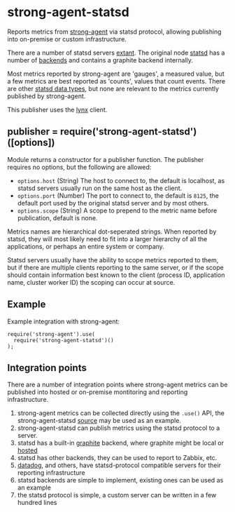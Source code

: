 # strong-agent-statsd

Reports metrics from [strong-agent](https://www.npmjs.org/package/strong-agent)
via statsd protocol, allowing publishing into on-premise or custom
infrastructure.

There are a number of statsd servers
[extant](https://github.com/etsy/statsd/wiki#server-implementations). The
original node [statsd](https://github.com/etsy/statsd) has a number
of [backends](https://github.com/etsy/statsd/wiki/Backends) and contains
a graphite backend internally.

Most metrics reported by strong-agent are 'gauges', a measured value, but a few
metrics are best reported as 'counts', values that count events. There are other
[statsd data types](https://github.com/b/statsd_spec), but none are relevant to
the metrics currently published by strong-agent.

This publisher uses the [lynx](https://www.npmjs.org/package/lynx) client.

## publisher = require('strong-agent-statsd')([options])

Module returns a constructor for a publisher function. The publisher requires
no options, but the following are allowed:

- `options.host` (String) The host to connect to, the default is localhost,
  as statsd servers usually run on the same host as the client.
- `options.port` (Number) The port to connect to, the default is `8125`, the
  default port used by the original statsd server and by most others.
- `options.scope` (String) A scope to prepend to the metric name before
  publication, default is none.
  
  
Metrics names are hierarchical dot-seperated strings. When reported by statsd,
they will most likely need to fit into a larger hierarchy of all the
applications, or perhaps an entire system or company.

Statsd servers usually have the ability to scope metrics reported to them, but
if there are multiple clients reporting to the same server, or if the scope
should contain information best known to the client (process ID, application
name, cluster worker ID) the scoping can occur at source.

## Example

Example integration with strong-agent:

    require('strong-agent').use(
      require('strong-agent-statsd')()
    );

## Integration points

There are a number of integration points where strong-agent metrics can be
published into hosted or on-premise montitoring and reporting infrastructure.

1. strong-agent metrics can be collected directly using the `.use()` API, the
   strong-agent-statsd
   [source](https://github.com/strongloop/strong-agent-statsd)
   may be used as an example.
2. strong-agent-statsd can publish metrics using the statsd protocol to a
   server.
3. statsd has a built-in [graphite](http://graphite.wikidot.com/) backend, where
   graphite might be local or
   [hosted](https://www.hostedgraphite.com/)
4. statsd has other backends, they can be used to report to Zabbix, etc.
5. [datadog](http://docs.datadoghq.com/guides/basic_agent_usage/), and others,
   have statsd-protocol compatible servers for their reporting infrastructure
6. statsd backends are simple to implement, existing ones can be used as
   an example
7. the statsd protocol is simple, a custom server can be written in a few
   hundred lines
